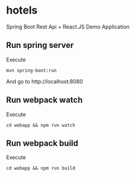 # hotels
Spring Boot Rest Api + React.JS Demo Application

## Run spring server

Execute 
```
mvn spring-boot:run
```
And go to http://localhost:8080

## Run webpack watch 

Execute
```
cd webapp && npm run watch
```

## Run webpack build 

Execute
```
cd webapp && npm run build
```
